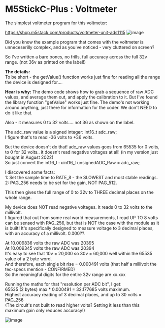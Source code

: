 # M5StickC-Plus : Voltmeter
The simplest voltmeter program for this voltmeter:

https://shop.m5stack.com/products/voltmeter-unit-ads1115
![image](https://user-images.githubusercontent.com/1586332/196499942-1855ed89-2424-4f96-842b-9a18566a773c.png)

Did you know the example program that comes with the voltmeter is unneceserilly complex, and as you've noticed - very cluttered on screen?

So I've written a bare bones, no frills, full accuracy across the full 32v range.  (not 36v as printed on the label!)

**The details:**            
To be short - the getValue() function works just fine for reading all the range the device is designed for....

**Hear is why:**
The demo code shows how to grab a sequence of raw ADC values, and average them out, and apply the calibration to it. But I've found the library function "getValue" works just fine. The demo's not working around anything, just there for information for the coder. We don't NEED to do it like that.

Also - it measures 0 to 32 volts.... not 36 as shown on the label.         

The adc_raw value is a signed integer: int16_t adc_raw;               
I figure that's to read -36 volts to +36 volts.                

But the device doesn't do that! adc_raw values goes from 65535 for 0 volts, to 0 for 32 volts.. it doesn't read negative voltages at all! (in my version just bought in August 2022)             
So just convert the int16_t : uint16_t unsignedADC_Raw = adc_raw;              

I discovered some facts:          
1: Set the sample time to RATE_8 - the SLOWEST and most stable readings.                
2: PAG_256 needs to be set for the gain, NOT PAG_512.            

This then gives the full range of 0 to 32v to THREE decimal places on the whole range.               

My device does NOT read negative voltages. It reads 0 to 32 volts to the millivolt.                   
I figured that out from some real world measurements, I read UP TO 8 volts can be sensed with PAG_256, but that is NOT the case with the module as it is built! It's specifically designed to measure voltage to 3 decimal places, with an accuracy of a millivolt. 0.000??.              

At 10.009836 volts the raw ADC was 20395             
At 10.009345 volts the raw ADC was 20394                  
It's easy to see that 10v = 20,000 so 30v = 60,000 well within the 65535 value of a 2 byte word.                    
And therefore, each single bit rise = 0.000491 volts (that half a millivolt the tec-specs mention - CONFIRMED)                   
So the meaningful digits for the entire 32v range are xx.xxx            

Running the maths for that "resolution per ADC bit", I get:              
65535 (2 bytes) max * 0.000491 = 32.177685 volts maximum.              
Highest accuracy reading of 3 decimal places, and up to 30 volts = PAG_256                
(The circuit's not built to read higher volts? Setting it less than this maximum gain only reduces accuracy!)                


![image](https://user-images.githubusercontent.com/1586332/196498682-bbaa7d30-88db-4d70-86c1-06e6b1755f60.png)
